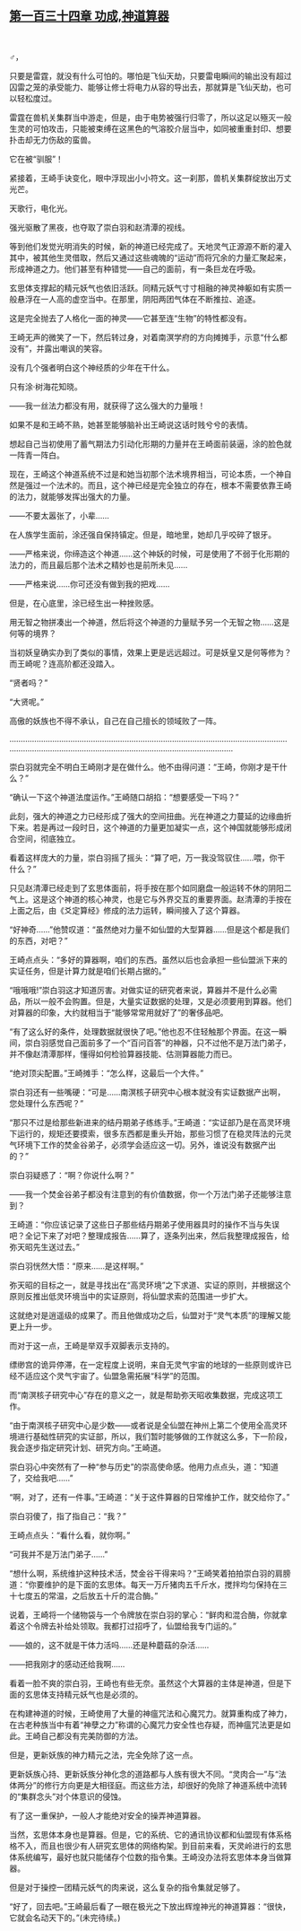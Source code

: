 ## [第一百三十四章 功成,神道算器](https://www.xxbiquge.com/11_11207/9135573.html)
﻿

  ♂，

  只要是雷霆，就没有什么可怕的。哪怕是飞仙天劫，只要雷电瞬间的输出没有超过囚雷之笼的承受能力、能够让修士将电力从容的导出去，那就算是飞仙天劫，也可以轻松度过。

  雷霆在兽机关集群当中游走，但是，由于电势被强行归零了，所以这足以殛灭一般生灵的可怕攻击，只能被束缚在这黑色的气溶胶介层当中，如同被重重封印、想要扑击却无力伤敌的蛮兽。

  它在被“驯服”！

  紧接着，王崎手诀变化，眼中浮现出小小符文。这一刹那，兽机关集群绽放出万丈光芒。

  天歌行，电化光。

  强光驱散了黑夜，也夺取了崇白羽和赵清潭的视线。

  等到他们发觉光明消失的时候，新的神道已经完成了。天地灵气正源源不断的灌入其中，被其他生灵借取，然后又通过这些魂魄的“运动”而将冗余的力量汇聚起来，形成神道之力。他们甚至有种错觉——自己的面前，有一条巨龙在呼吸。

  玄思体支撑起的精元妖气也依旧活跃。同精元妖气寸寸相融的神灵神躯如有实质一般悬浮在一人高的虚空当中。在那里，阴阳两团气体在不断推拉、追逐。

  这是完全抛去了人格化一面的神灵——它甚至连“生物”的特性都没有。

  王崎无声的微笑了一下，然后转过身，对着南溟学府的方向摊摊手，示意“什么都没有”，并露出嘲讽的笑容。

  没有几个强者明白这个神经质的少年在干什么。

  只有涂·树海花知晓。

  ——我一丝法力都没有用，就获得了这么强大的力量哦！

  如果不是和王崎不熟，她甚至能够脑补出王崎说这话时贱兮兮的表情。

  想起自己当初使用了蓄气期法力引动化形期的力量并在王崎面前装逼，涂的脸色就一阵青一阵白。

  现在，王崎这个神道系统不过是和她当初那个法术境界相当，可论本质，一个神自然是强过一个法术的。而且，这个神已经是完全独立的存在，根本不需要依靠王崎的法力，就能够发挥出强大的力量。

  ——不要太嚣张了，小辈……

  在人族学生面前，涂还强自保持镇定。但是，暗地里，她却几乎咬碎了银牙。

  ——严格来说，你缔造这个神道……这个神妖的时候，可是使用了不弱于化形期的法力的，而且最后那个法术之精妙也是前所未见……

  ——严格来说……你可还没有做到我的把戏……

  但是，在心底里，涂已经生出一种挫败感。

  用无智之物拼凑出一个神道，然后将这个神道的力量赋予另一个无智之物……这是何等的境界？

  当初妖皇确实办到了类似的事情，效果上更是远远超过。可是妖皇又是何等修为？而王崎呢？连高阶都还没踏入。

  “贤者吗？”

  “大贤呢。”

  高傲的妖族也不得不承认，自己在自己擅长的领域败了一阵。

  ……………………………………………………………………………………………………………………………………………………………………………………………………

  崇白羽就完全不明白王崎刚才是在做什么。他不由得问道：“王崎，你刚才是干什么？”

  “确认一下这个神道法度运作。”王崎随口胡掐：“想要感受一下吗？”

  此刻，强大的神道之力已经形成了强大的空间扭曲。光在神道之力蔓延的边缘曲折下来。若是再过一段时日，这个神道的力量更加凝实一点，这个神国就能够形成闭合空间，彻底独立。

  看着这样庞大的力量，崇白羽摇了摇头：“算了吧，万一我没驾驭住……喂，你干什么？”

  只见赵清潭已经走到了玄思体面前，将手按在那个如同磨盘一般运转不休的阴阳二气上。这是这个神道的核心神灵，也是它与外界交互的重要界面。赵清潭的手按在上面之后，由《爻定算经》修成的法力运转，瞬间接入了这个算器。

  “好神奇……”他赞叹道：“虽然绝对力量不如仙盟的大型算器……但是这个都是我们的东西，对吧？”

  王崎点点头：“多好的算器啊，咱们的东西。虽然以后也会承担一些仙盟派下来的实证任务，但是计算力就是咱们长期占据的。”

  “哦哦哦!”崇白羽这才知道厉害。对做实证的研究者来说，算器并不是什么必需品，所以一般不会购置。但是，大量实证数据的处理，又是必须要用到算器。他们对算器的印象，大约就相当于“能够常常用就好了”的奢侈品吧。

  “有了这么好的条件，处理数据就很快了吧。”他也忍不住轻触那个界面。在这一瞬间，崇白羽感觉自己面前多了一个“百问百答”的神器，只不过他不是万法门弟子，并不像赵清潭那样，懂得如何检验算器技能、估测算器能力而已。

  “绝对顶尖配置。”王崎摊手：“怎么样，这最后一个大件。”

  崇白羽还有一些嘴硬：“可是……南溟核子研究中心根本就没有实证数据产出啊，您处理什么东西呢？”

  “那只不过是给那些新进来的结丹期弟子练练手。”王崎道：“实证部乃是在高灵环境下运行的，规矩还要摸索，很多东西都是重头开始，那些习惯了在稳灵阵法的元灵气环境下工作的焚金谷弟子，必须学会适应这一切。另外，谁说没有数据产出的？”

  崇白羽疑惑了：“啊？你说什么啊？”

  ——我一个焚金谷弟子都没有注意到的有价值数据，你一个万法门弟子还能够注意到？

  王崎道：“你应该记录了这些日子那些结丹期弟子使用器具时的操作不当与失误吧？全记下来了对吧？整理成报告……算了，逐条列出来，然后我整理成报告，给弥天昭先生送过去。”

  崇白羽恍然大悟：“原来……是这样啊。”

  弥天昭的目标之一，就是寻找出在“高灵环境”之下求道、实证的原则，并根据这个原则反推出低灵环境当中的实证原则，将仙盟求索的范围进一步扩大。

  这就绝对是逍遥级的成果了。而且他做成功之后，仙盟对于“灵气本质”的理解又能更上升一步。

  而对于这一点，王崎是举双手双脚表示支持的。

  缥缈宫的诡异停滞，在一定程度上说明，来自无灵气宇宙的地球的一些原则或许已经不适应这个灵气宇宙了。仙盟急需拓展“科学”的范围。

  而“南溟核子研究中心”存在的意义之一，就是帮助弥天昭收集数据，完成这项工作。

  “由于南溟核子研究中心是少数——或者说是全仙盟在神州上第二个使用全高灵环境进行基础性研究的实证部，所以，我们暂时能够做的工作就这么多，下一阶段，我会逐步指定研究计划、研究方向。”王崎道。

  崇白羽心中突然有了一种“参与历史”的崇高使命感。他用力点点头，道：“知道了，交给我吧……”

  “啊，对了，还有一件事。”王崎道：“关于这件算器的日常维护工作，就交给你了。”

  崇白羽傻了，指了指自己：“我？”

  王崎点点头：“看什么看，就你啊。”

  “可我并不是万法门弟子……”

  “想什么啊，系统维护这种技术活，焚金谷干得来吗？”王崎笑着拍拍崇白羽的肩膀道：“你要维护的是下面的玄思体。每天一万斤猪肉五千斤水，搅拌均匀保持在三十七度五的常温，之后放五十斤的混合酶。”

  说着，王崎将一个储物袋与一个令牌放在崇白羽的掌心：“鲜肉和混合酶，你就拿着这个令牌去补给处领取。我都打过招呼了，仙盟给我专门运的。”

  ——娘的，这不就是干体力活吗……还是种蘑菇的杂活……

  ——把我刚才的感动还给我啊……

  看着一脸不爽的崇白羽，王崎也有些无奈。虽然这个大算器的主体是神道，但是下面的玄思体支持精元妖气也是必须的。

  在构建神道的时候，王崎使用了大量的神瘟咒法和心魔咒力。就算重构成了神力，在古老种族当中有着“神孽之力”称谓的心魔咒力安全性也存疑，而神瘟咒法更是如此。王崎自己都没有完美防御的方法。

  但是，更新妖族的神力精元之法，完全免除了这一点。

  更新妖族心持、更新妖族分神化念的道路都与人族有很大不同。“灵肉合一”与“法体两分”的修行方向更是大相径庭。而这些方法，却很好的免除了神道系统中流转的“集群念头”对个体意识的侵蚀。

  有了这一重保护，一般人才能绝对安全的操弄神道算器。

  当然，玄思体本身也是算器。但是，它的系统、它的通讯协议都和仙盟现有体系格格不入，而且也很少有人研究玄思体的网络构架。到目前来看，天灵岭进行的玄思体系统编写，最好也就只能储存个位数的指令集。王崎没办法将玄思体本身当做算器。

  但是对于操控一团精元妖气的肉来说，这么复杂的指令集就足够了。

  “好了，回去吧。”王崎最后看了一眼在极光之下放出辉煌神光的神道算器：“很快，它就会名动天下的。”(未完待续。)
